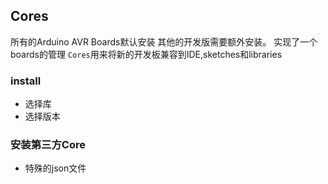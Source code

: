 ## Cores
所有的Arduino AVR Boards默认安装
其他的开发版需要额外安装。
实现了一个boards的管理
`Cores`用来将新的开发板兼容到IDE,sketches和libraries
### install
- 选择库
- 选择版本

### 安装第三方Core
- 特殊的json文件
